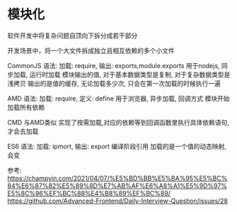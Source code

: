 # 模块化

软件开发中将复杂问题自顶向下拆分成若干部分

开发场景中，将一个大文件拆成独立且相互依赖的多个小文件


CommonJS
语法: 加载: require, 输出: exports,module.exports
用于nodejs, 同步加载, 运行时加载
模块输出的值, 对于基本数据类型是复制, 对于复杂数据类型是浅拷贝
输出的是值的缓存, 无论加载多少次, 只会在第一次加载的时候执行一遍

AMD
语法: 加载: require, 定义: define
用于浏览器, 异步加载, 回调方式
模块开始加载所有依赖

CMD
与AMD类似
实现了按需加载,对应的依赖等到回调函数里执行具体依赖语句,才会去加载

ES6
语法: 加载: ipmort, 输出: export
编译阶段引用
加载的是一个值的动态映射, 会变

参考:
https://champyin.com/2021/04/07/%E5%BD%BB%E5%BA%95%E5%BC%84%E6%87%82%E5%89%8D%E7%AB%AF%E6%A8%A1%E5%9D%97%E5%8C%96%EF%BC%88%E4%B8%89%EF%BC%89/
https://github.com/Advanced-Frontend/Daily-Interview-Question/issues/28